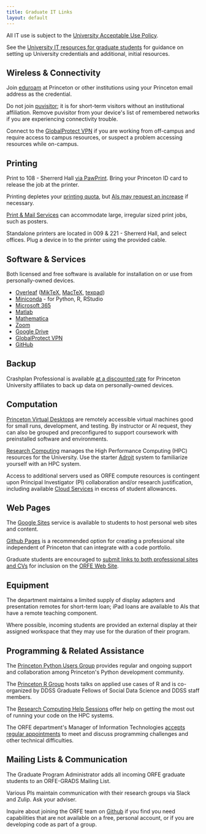 ```yaml
---
title: Graduate IT Links
layout: default
---
```


All IT use is subject to the [University Acceptable Use Policy][1].

See the [University IT resources for graduate students](https://oit.princeton.edu/get-started/faculty-and-staff) for guidance on setting up University credentials and additional, initial resources.

## Wireless & Connectivity

Join [eduroam][4] at Princeton or other institutions using your Princeton email address as the credential.

Do not join [puvisitor][5]; it is for short-term visitors without an institutional affiliation.  Remove puvisitor from your device's list of remembered networks if you are experiencing connectivity trouble.

Connect to the [GlobalProtect VPN][16] if you are working from off-campus and require access to campus resources, or suspect a problem accessing resources while on-campus.

## Printing

Print to 108 - Sherrerd Hall [via PawPrint][8].  Bring your Princeton ID card to release the job at the printer.

Printing depletes your [printing quota](https://kb.princeton.edu/8329#section5), but [AIs may request an increase](https://orfe.princeton.edu/graduate/aiprint) if necessary.

[Print & Mail Services][9] can accommodate large, irregular sized print jobs, such as posters.

Standalone printers are located in 009 & 221 - Sherrerd Hall, and select offices. Plug a device in to the printer using the provided cable.

## Software & Services

Both licensed and free software is available for installation on or use from personally-owned devices.

* [Overleaf][32] ([MikTeX][29], [MacTeX][30], [texpad][31])
* [Miniconda][33] - for Python, R, RStudio
* [Microsoft 365][10]
* [Matlab][11]
* [Mathematica][12]
* [Zoom][35]
* [Google Drive][15]
* [GlobalProtect VPN][16]
* [GitHub][38]

## Backup

Crashplan Professional is available [at a discounted rate][40] for Princeton University affiliates to back up data on personally-owned devices.

## Computation

[Princeton Virtual Desktops][37] are remotely accessible virtual machines good for small runs, development, and testing.  By instructor or AI request, they can also be grouped and preconfigured to support coursework with preinstalled software and environments.

[Research Computing][19] manages the High Performance Computing (HPC) resources for the University.  Use the starter [Adroit][21] system to familiarize yourself with an HPC system.

Access to additional servers used as ORFE compute resources is contingent upon Principal Investigator (PI) collaboration and/or research justification, including available [Cloud Services][36] in excess of student allowances.

## Web Pages

The [Google Sites][41] service is available to students to host personal web sites and content.

[Github Pages][28] is a recommended option for creating a professional site independent of Princeton that can integrate with a code portfolio. 

Graduate students are encouraged to [submit links to both professional sites and CVs][42] for inclusion on the [ORFE Web Site][25].


## Equipment

The department maintains a limited supply of display adapters and presentation remotes for short-term loan; iPad loans are available to AIs that have a remote teaching component.

Where possible, incoming students are provided an external display at their assigned workspace that they may use for the duration of their program.

## Programming & Related Assistance

The [Princeton Python Users Group][43] provides regular and ongoing support and collaboration among Princeton's Python development community.

The [Princeton R Group][44] hosts talks on applied use cases of R and is co-organized by DDSS Graduate Fellows of Social Data Science and DDSS staff members.

The [Research Computing Help Sessions](https://researchcomputing.princeton.edu/support/help-sessions) offer help on getting the most out of running your code on the HPC systems.

The ORFE department's Manager of Information Technologies [accepts regular appointments](https://orfe.princeton.edu/bino) to meet and discuss programming challenges and other technical difficulties.

## Mailing Lists & Communication

The Graduate Program Administrator adds all incoming ORFE graduate students to an ORFE-GRADS Mailing List.

Various PIs maintain communication with their research groups via Slack and Zulip.  Ask your adviser.

Inquire about joining the ORFE team on [Github][27] if you find you need capabilities that are not available on a free, personal account, or if you are developing code as part of a group.

[1]: <https://www.princeton.edu/itpolicy>
[3]: <https://princeton.service-now.com/service?id=kb_article&sys_id=26de00a81be3205041bd6286624bcbb3#section0>
[4]: <https://kb.princeton.edu/KB0010255>
[5]: <https://princeton.service-now.com/service?id=kb_article&sys_id=26de00a81be3205041bd6286624bcbb3#section0>
[7]: <http://orfe.princeton.edu/help/printing>
[8]: <https://kb.princeton.edu/8329>
[9]: <https://printandmail.princeton.edu>
[10]: <https://kb.princeton.edu/9416>
[11]: <https://kb.princeton.edu/KB0011341>
[12]: <https://kb.princeton.edu/KB0011002>
[13]: <mailto:orfehelp@princeton.edu>
[14]: <https://princeton.service-now.com/service?id=sc_cat_item&sys_id=4db8b6b04f99e74cf56c0ad14210c77a>
[15]: <https://kb.princeton.edu/1128>
[16]: <https://www.princeton.edu/vpn>
[17]: <https://get.teamviewer.com/orfehelp>
[18]: <https://princeton.service-now.com/service?id=sc_cat_item&sys_id=91724a974f2ffe8018ddd48e5210c72a>
[19]: <https://www.princeton.edu/researchcomputing>
[20]: <https://www.princeton.edu/researchcomputing/computational-hardware/nobel>
[21]: <https://www.princeton.edu/researchcomputing/computational-hardware/adroit>
[22]: <https://orfe.princeton.edu/help/hardware>
[23]: <https://www.princeton.edu/clusters/cluster-list>
[24]: <https://scholar.princeton.edu>
[25]: <https://orfe.princeton.edu/>
[27]: <https://www.princeton.edu/researchcomputing/services/github-form-new>
[28]: <https://pages.github.com>
[29]: <https://miktex.org>
[30]: <https://tug.org/mactex>
[31]: <https://www.texpad.com/ios>
[32]: <https://overleaf.com>
[33]: <https://docs.conda.io/en/latest/miniconda.html>
[34]: <https://princeton.service-now.com/service?id=kb_article&sys_id=KB0013096>
[35]: <https://kb.princeton.edu/KB0013476>
[36]: <https://princeton.service-now.com/service?id=sc_cat_item&sys_id=06268c7c1bc444d098d1217e6e4bcb4f>
[37]: <https://kb.princeton.edu/KB0012822>
[38]: <https://forms.rc.princeton.edu/github/>
[39]: <https://princeton.service-now.com/service?id=kb_article&sys_id=6569cd6b1bea94108f8243f4bd4bcbe1>
[40]: <https://www.crashplan.com/princeton-university/>
[41]: <https://kb.princeton.edu/1174>
[42]: <https://orfe.princeton.edu/gradcv>
[43]: <https://researchcomputing.princeton.edu/learn/user-groups/python>
[44]: <https://princeton-r-group.github.io/>
